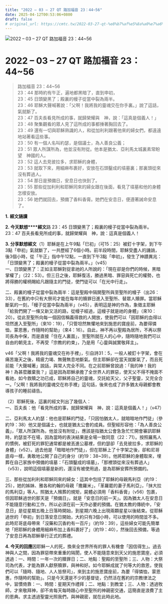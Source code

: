 ```yaml
---
title: "2022 – 03 – 27 QT 路加福音 23：44~56"
date: 2025-04-12T00:53:06+0800
draft: false
# original_url: https://cmtc.tw/2022-03-27-qt-%e8%b7%af%e5%8a%a0%e7%a6%8f%e9%9f%b3-23%ef%bc%9a4456
---
```


![2022 – 03 – 27 QT 路加福音 23：44\~56](/images/qt.jpg   "2022 – 03 – 27 QT 路加福音 23：44\~56")

# 2022 – 03 – 27 QT 路加福音 23：44\~56

> 路加福音 23：44\~56  
> 23：44 那時約有午正，遍地都黑暗了，直到申初，  
> 23：45 日頭變黑了；殿裏的幔子從當中裂為兩半。  
> 23：46 耶穌大聲喊著說：「父啊！我將我的靈魂交在你手裏。」說了這話，氣就斷了。  
> 23：47 百夫長看見所成的事，就歸榮耀與　神，說：「這真是個義人！」  
> 23：48 聚集觀看的眾人見了這所成的事都捶著胸回去了。  
> 23：49 還有一切與耶穌熟識的人，和從加利利跟著他來的婦女們，都遠遠地站著看這些事。  
> 23：50 有一個人名叫約瑟，是個議士，為人善良公義；  
> 23：51 眾人所謀所為，他並沒有附從。他本是猶太、亞利馬太城裏素常盼望　神國的人。  
> 23：52 這人去見彼拉多，求耶穌的身體，  
> 23：53 就取下來，用細麻布裹好，安放在石頭鑿成的墳墓裏；那裏頭從來沒有葬過人。  
> 23：54 那日是預備日，安息日也快到了。  
> 23：55 那些從加利利和耶穌同來的婦女跟在後面，看見了墳墓和他的身體怎樣安放。  
> 23：56 她們就回去，預備了香料香膏。她們在安息日，便遵著誡命安息了。

**1.** **經文誦讀**

**2. 今天默想****經文**路 23：45 日頭變黑了；殿裏的幔子從當中裂為兩半。  
23：47 百夫長看見所成的事，就歸榮耀與　神，說：這真是個義人！

**3. 分享默想經文**（1）耶穌是在上午9點「巳初」（可15：25）被釘十字架，到下午3點「申初」氣就斷了，一共歷經了6個小時。前半段時間，耶穌受盡人的譏誚，後3個小時，從「午正」指中午12點，一直到下午3點「申初」，發生了神蹟異兆：「日頭變黑了；殿裏的幔子從當中裂為兩半。」（v45）  
一、日頭變黑了：正如主耶穌對捉拿祂的人所說的：「現在卻是你們的時候，黑暗掌權了」（22：53）。但三日之後，耶穌復活，勝過黑暗、罪惡與死亡的權勢，也將得勝的權柄賜給凡跟隨主的門徒，使門徒可以「在光中行走」。

二、殿裏的幔子從當中裂為兩半：這是聖殿中隔開聖所與至聖所的幔子（出26：33），在舊約中只有大祭司才能在每年的贖罪日進入至聖所、替眾人贖罪。當耶穌斷氣的一刻，「幔子從當中裂為兩半」（v45），表明這是神的作為，象徵主耶穌「給我們開了一條又新又活的路，從幔子經過，這幔子就是祂的身體」（來10：20）。從此至聖所向每一個因信稱義得救的人開放，使我們可以「因耶穌的血得以坦然進入至聖所」（來10：19），「只管坦然無懼地來到施恩的寶座前，為要得憐恤，蒙恩惠，作隨時的幫助」（來4：16）。自此，神不再以聖殿為居所，不再以祭司長為中保，而是直接「住在人裏面」，至聖所就在人的心中，隨時隨地我們可以自由的朝見主，不再受「宗教的約束」，乃是用「心靈與誠實敬拜主」。

v46「父啊！我將我的靈魂交在祢手裡」，引自詩31：5，一般人被釘十字架，會在痛苦幾天之後，精疲力竭、無聲無息地斷氣。但主耶穌卻在當天就斷氣了，而且死前能「大聲喊著」說話，與常人完全不同。在之前耶穌曾說過：「我的神！我的神！為甚麼離棄我？」這是因為耶穌承擔了全世界人的罪惡，使天父不得不掩面不看祂，如今救贖之功已成，耶穌將自己的靈魂，交託給天父，父子聖靈，又完全合一。「父啊！我將我的靈魂交在祢手裡」這句話，後來也成了許多猶太母親都會教導孩子的睡前禱告。

（2）耶穌死後，這裏的經文列出了幾個人：  
一、百夫長：他「看見所成的事，就歸榮耀與　神，說：這真是個義人！」（v47）

二、亞利馬太人約瑟：他也是耶穌的門徒，「只因怕猶太人，就暗暗地作門徒」（參約19：38）他又是個議士，也就是猶太公會的成員。但聖經形容他：「為人善良公義」，「眾人所謀所為，他並沒有附從」，應該是指猶太公會急急忙忙開會審訊耶穌時，約瑟並不在場，因為當時的表決結果是全場一致同意（22：71）。按照羅馬人的慣例，被釘死的罪犯通常都是被丟進公墓裡，但約瑟卻「去見彼拉多，求耶穌的身體」（v52）。過去他是「暗暗地作門徒」，但在耶穌上了十字架之後，卻和尼哥底母一樣，勇敢地公開了自己的身分（約19：38\~39）。他將耶穌的身體取來，埋葬在自己家族中預備的墳墓：「石頭鑿成的墳墓」，「那裡頭從來沒有葬過人」（v53），說明這個墳墓是新的，還沒有被使用過，是為耶穌安葬所預備的。

三、那些從加利利和耶穌同來的婦女：這其中包括了耶穌的母親馬利亞（約19：25），她的姊妹、雅各和約翰的母親「撒羅米」，「革羅罷的妻子馬利亞」，「抹大拉的馬利亞」等人。照猶太人殯葬的規矩，屍體必須用「香料香膏」（v56）包裹，但因耶穌過世的那天是「預備日」，就是「安息日的前一天」。因為猶太人在安息日不能隨意行動和工作，所以必須在前一天作必要的預備。在猶太教的傳統中，「安息日」是從星期五晚上日落時開始，到星期六晚上出現兩顆星星以後結束。從耶穌過世的「申初」到日落安息日開始，大約只有3個小時，可以使用的時間並不多。此時尼哥底母帶來「沒藥和沉香約有一百斤」（約19：39），這些婦女可能先簡單地「把耶穌的身體用細麻布加上香料裹好了」（約19：40），然後回去預備，等過了安息日再為耶穌舉行正式的葬禮。

**4. 今天的回應**因耶穌一人的死，換來全世界所有的罪人有機會「因信得生」。過去神與人之間，因為罪惡帶來重重的隔閡，使人不能隨意來到天父的施恩寶座，必須透過：一、時間：一年一次的贖罪日；二、地點：聖殿的至聖所；三、人物：大祭司為代表，才能為罪人獻祭贖罪，與神和好。如今耶穌成就了何等大的救恩，使我們可以「隨時、隨地、人人皆祭司」，來到主的施恩寶座前，為要「得憐恤，蒙恩惠，作隨時的幫助」。只是今天還是不少的基督徒，仍然活在舊約的宗教律法之中，習慣倚靠：一、時間：星期天作禮拜；二、地點：到教堂；三、人物：透過牧師，才來敬拜神，卻不肯每天每時跟心中至聖所的神親密交通，這簡直是浪費了主的恩典。求主透過聖靈光照我們，與神親密，就在此時此地。